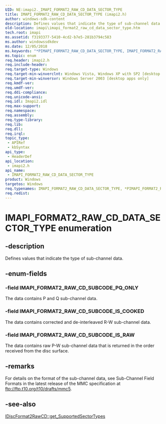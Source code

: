 ```yaml
---
UID: NE:imapi2._IMAPI_FORMAT2_RAW_CD_DATA_SECTOR_TYPE
title: IMAPI_FORMAT2_RAW_CD_DATA_SECTOR_TYPE (imapi2.h)
author: windows-sdk-content
description: Defines values that indicate the type of sub-channel data.
old-location: imapi\imapi_format2_raw_cd_data_sector_type.htm
tech.root: imapi
ms.assetid: f3193377-5410-4cd2-b7e5-281b3794c583
ms.author: windowssdkdev
ms.date: 12/05/2018
ms.keywords: "*PIMAPI_FORMAT2_RAW_CD_DATA_SECTOR_TYPE, IMAPI_FORMAT2_RAW_CD_DATA_SECTOR_TYPE, IMAPI_FORMAT2_RAW_CD_DATA_SECTOR_TYPE enumeration [IMAPI], IMAPI_FORMAT2_RAW_CD_SUBCODE_IS_COOKED, IMAPI_FORMAT2_RAW_CD_SUBCODE_IS_RAW, IMAPI_FORMAT2_RAW_CD_SUBCODE_PQ_ONLY, PIMAPI_FORMAT2_RAW_CD_DATA_SECTOR_TYPE, PIMAPI_FORMAT2_RAW_CD_DATA_SECTOR_TYPE enumeration pointer [IMAPI], imapi.imapi_format2_raw_cd_data_sector_type, imapi2/IMAPI_FORMAT2_RAW_CD_DATA_SECTOR_TYPE, imapi2/IMAPI_FORMAT2_RAW_CD_SUBCODE_IS_COOKED, imapi2/IMAPI_FORMAT2_RAW_CD_SUBCODE_IS_RAW, imapi2/IMAPI_FORMAT2_RAW_CD_SUBCODE_PQ_ONLY, imapi2/PIMAPI_FORMAT2_RAW_CD_DATA_SECTOR_TYPE"
ms.topic: enum
req.header: imapi2.h
req.include-header: 
req.target-type: Windows
req.target-min-winverclnt: Windows Vista, Windows XP with SP2 [desktop apps only]
req.target-min-winversvr: Windows Server 2003 [desktop apps only]
req.kmdf-ver: 
req.umdf-ver: 
req.ddi-compliance: 
req.unicode-ansi: 
req.idl: Imapi2.idl
req.max-support: 
req.namespace: 
req.assembly: 
req.type-library: 
req.lib: 
req.dll: 
req.irql: 
topic_type:
 - APIRef
 - kbSyntax
api_type:
 - HeaderDef
api_location:
 - imapi2.h
api_name:
 - IMAPI_FORMAT2_RAW_CD_DATA_SECTOR_TYPE
product: Windows
targetos: Windows
req.typenames: IMAPI_FORMAT2_RAW_CD_DATA_SECTOR_TYPE, *PIMAPI_FORMAT2_RAW_CD_DATA_SECTOR_TYPE
req.redist: 
---
```


# IMAPI_FORMAT2_RAW_CD_DATA_SECTOR_TYPE enumeration


## -description


Defines values that indicate the type of sub-channel data.


## -enum-fields




### -field IMAPI_FORMAT2_RAW_CD_SUBCODE_PQ_ONLY

The data contains P and Q sub-channel data.


### -field IMAPI_FORMAT2_RAW_CD_SUBCODE_IS_COOKED

The data contains corrected and de-interleaved R-W sub-channel data. 


### -field IMAPI_FORMAT2_RAW_CD_SUBCODE_IS_RAW

The data contains raw P-W sub-channel data that is returned in the order received from the disc surface. 


## -remarks



For details on the format of the sub-channel data, see Sub-Channel Field Formats in the latest release of the MMC specification at ftp://ftp.t10.org/t10/drafts/mmc5.




## -see-also




<a href="https://msdn.microsoft.com/d217e585-3ff4-4f02-8a13-7cfca767f201">IDiscFormat2RawCD::get_SupportedSectorTypes</a>
 

 

